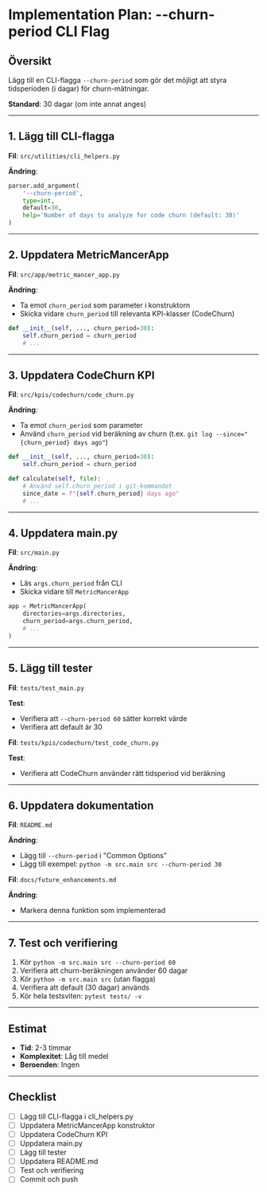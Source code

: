 # Implementation Plan: --churn-period CLI Flag

## Översikt
Lägg till en CLI-flagga `--churn-period` som gör det möjligt att styra tidsperioden (i dagar) för churn-mätningar.

**Standard**: 30 dagar (om inte annat anges)

---

## 1. Lägg till CLI-flagga

**Fil**: `src/utilities/cli_helpers.py`

**Ändring**:
```python
parser.add_argument(
    '--churn-period',
    type=int,
    default=30,
    help='Number of days to analyze for code churn (default: 30)'
)
```

---

## 2. Uppdatera MetricMancerApp

**Fil**: `src/app/metric_mancer_app.py`

**Ändring**:
- Ta emot `churn_period` som parameter i konstruktorn
- Skicka vidare `churn_period` till relevanta KPI-klasser (CodeChurn)

```python
def __init__(self, ..., churn_period=30):
    self.churn_period = churn_period
    # ...
```

---

## 3. Uppdatera CodeChurn KPI

**Fil**: `src/kpis/codechurn/code_churn.py`

**Ändring**:
- Ta emot `churn_period` som parameter
- Använd `churn_period` vid beräkning av churn (t.ex. `git log --since="{churn_period} days ago"`)

```python
def __init__(self, ..., churn_period=30):
    self.churn_period = churn_period

def calculate(self, file):
    # Använd self.churn_period i git-kommandot
    since_date = f"{self.churn_period} days ago"
    # ...
```

---

## 4. Uppdatera main.py

**Fil**: `src/main.py`

**Ändring**:
- Läs `args.churn_period` från CLI
- Skicka vidare till `MetricMancerApp`

```python
app = MetricMancerApp(
    directories=args.directories,
    churn_period=args.churn_period,
    # ...
)
```

---

## 5. Lägg till tester

**Fil**: `tests/test_main.py`

**Test**:
- Verifiera att `--churn-period 60` sätter korrekt värde
- Verifiera att default är 30

**Fil**: `tests/kpis/codechurn/test_code_churn.py`

**Test**:
- Verifiera att CodeChurn använder rätt tidsperiod vid beräkning

---

## 6. Uppdatera dokumentation

**Fil**: `README.md`

**Ändring**:
- Lägg till `--churn-period` i "Common Options"
- Lägg till exempel: `python -m src.main src --churn-period 30`

**Fil**: `docs/future_enhancements.md`

**Ändring**:
- Markera denna funktion som implementerad

---

## 7. Test och verifiering

1. Kör `python -m src.main src --churn-period 60`
2. Verifiera att churn-beräkningen använder 60 dagar
3. Kör `python -m src.main src` (utan flagga)
4. Verifiera att default (30 dagar) används
5. Kör hela testsviten: `pytest tests/ -v`

---

## Estimat
- **Tid**: 2-3 timmar
- **Komplexitet**: Låg till medel
- **Beroenden**: Ingen

---

## Checklist
- [ ] Lägg till CLI-flagga i cli_helpers.py
- [ ] Uppdatera MetricMancerApp konstruktor
- [ ] Uppdatera CodeChurn KPI
- [ ] Uppdatera main.py
- [ ] Lägg till tester
- [ ] Uppdatera README.md
- [ ] Test och verifiering
- [ ] Commit och push
